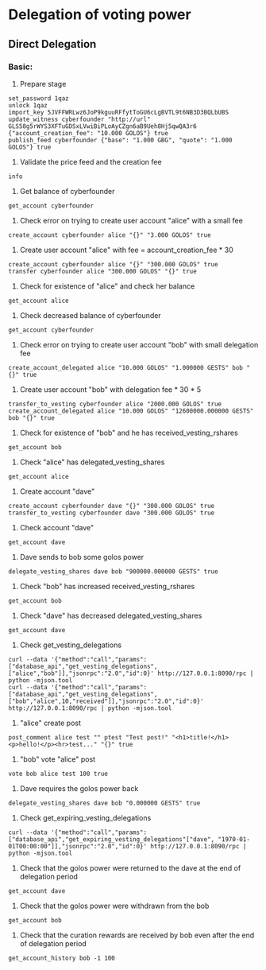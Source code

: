 # Delegation of voting power
## Direct Delegation

### Basic:

1. Prepare stage
```
set_password 1qaz
unlock 1qaz
import_key 5JVFFWRLwz6JoP9kguuRFfytToGU6cLgBVTL9t6NB3D3BQLbUBS
update_witness cyberfounder "http://url" GLS58g5rWYS3XFTuGDSxLVwiBiPLoAyCZgn6aB9Ueh8Hj5qwQA3r6 {"account_creation_fee": "10.000 GOLOS"} true
publish_feed cyberfounder {"base": "1.000 GBG", "quote": "1.000 GOLOS"} true
```
1. Validate the price feed and the creation fee
```
info
```
1. Get balance of cyberfounder
```
get_account cyberfounder
```
1. Check error on trying to create user account "alice" with a small fee
```
create_account cyberfounder alice "{}" "3.000 GOLOS" true
```
1. Create user account "alice" with fee = account_creation_fee * 30
```
create_account cyberfounder alice "{}" "300.000 GOLOS" true
transfer cyberfounder alice "300.000 GOLOS" "{}" true
```
1. Сheck for existence of "alice" and check her balance
```
get_account alice
```
1. Check decreased balance of cyberfounder
```
get_account cyberfounder
```
1. Check error on trying to create user account "bob" with small delegation fee
```
create_account_delegated alice "10.000 GOLOS" "1.000000 GESTS" bob "{}" true
```
1. Create user account "bob" with delegation fee * 30 * 5
```
transfer_to_vesting cyberfounder alice "2000.000 GOLOS" true
create_account_delegated alice "10.000 GOLOS" "12600000.000000 GESTS" bob "{}" true
```
1. Check for existence of "bob" and he has received_vesting_rshares
```
get_account bob
```
1. Check "alice" has delegated_vesting_shares
```
get_account alice
```
1. Create account "dave"
```
create_account cyberfounder dave "{}" "300.000 GOLOS" true
transfer_to_vesting cyberfounder dave "300.000 GOLOS" true
```
1. Check account "dave"
```
get_account dave
```
1. Dave sends to bob some golos power
```
delegate_vesting_shares dave bob "900000.000000 GESTS" true

```
1. Check "bob" has increased received_vesting_rshares
```
get_account bob
```
1. Check "dave" has decreased delegated_vesting_shares
```
get_account dave
```
1. Check get_vesting_delegations
```
curl --data '{"method":"call","params":["database_api","get_vesting_delegations",["alice","bob"]],"jsonrpc":"2.0","id":0}' http://127.0.0.1:8090/rpc | python -mjson.tool
curl --data '{"method":"call","params":["database_api","get_vesting_delegations",["bob","alice",10,"received"]],"jsonrpc":"2.0","id":0}' http://127.0.0.1:8090/rpc | python -mjson.tool
```
1. "alice" create post
```
post_comment alice test "" ptest "Test post!" "<h1>title!</h1><p>hello!</p><hr>test..." "{}" true
```
1. "bob" vote "alice" post
```
vote bob alice test 100 true
```
1. Dave requires the golos power back
```
delegate_vesting_shares dave bob "0.000000 GESTS" true
```
1. Check get_expiring_vesting_delegations
```
curl --data '{"method":"call","params":["database_api","get_expiring_vesting_delegations"["dave", "1970-01-01T00:00:00"]],"jsonrpc":"2.0","id":0}' http://127.0.0.1:8090/rpc | python -mjson.tool
```
1. Check that the golos power were returned to the dave at the end of delegation period
```
get_account dave
```
1. Check that the golos power were withdrawn from the bob
```
get_account bob
```
1. Check that the curation rewards are received by bob even after the end of delegation period
```
get_account_history bob -1 100
```
